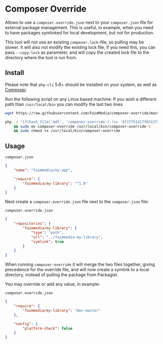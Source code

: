 # Composer Override

Allows to use a `composer.override.json` next to your `composer.json` file for external package management. This is useful, in example, when you need to have packages symlinked for local development, but not for production.

This tool will not use an existing `composer.lock`-file, so pulling may be slower. It will also not modify the existing lock file, if you need this, you can pass `--copy-lock` as parameter, and will copy the created lock file to the directory where the tool is run from.

## Install

Please note that `php-cli` 5.6+ should be installed on your system, as well as [Composer](https://getcomposer.org/download/).

Run the following script on any Linux based machine:
If you wish a different path than `/usr/local/bin` you can modify the last two lines.

```bash
wget https://raw.githubusercontent.com/FaimMedia/composer-override/master/composer-override -nv -O composer-override

php -r "if(hash_file('md5', 'composer-override') !== '9f27f51d17f0313f2ff8f8609f5d39f2') { print \"Invalid checksum\r\n\"; exit(1); }" \
	&& sudo mv composer-override /usr/local/bin/composer-override \
	&& sudo chmod +x /usr/local/bin/composer-override
```

## Usage

`composer.json`
```json
{
	"name": "faimmedia/my-app",

	"require": {
		"faimmedia/my-library": "^1.0"
	}
}
```

Next create a `composer.override.json` file next to the `composer.json` file:

`composer.override.json`
```json
{
	"repositories": {
		"faimmedia/my-library": {
			"type": "path",
			"url": "../faimmedia-my-library",
			"symlink": true
		}
	}
}
```

When running `composer-override` it will merge the two files together, giving precedence for the override file, and will now create a symlink to a local directory, instead of pulling the package from Packagist.

You may override or add any value, in example:

`composer.override.json`
```json
{
	"require": {
		"faimmedia/my-library": "dev-master"
	},

	"config": {
		"platform-check": false
	}
}
```
